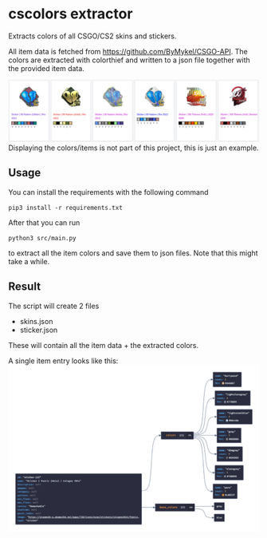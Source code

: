 # cscolors extractor

Extracts colors of all CSGO/CS2 skins and stickers. 

All item data is fetched from https://github.com/ByMykel/CSGO-API. The colors are extracted with colorthief and written to a json file together with the provided item data.

![image](readme/example.png)
Displaying the colors/items is not part of this project, this is just an example.

## Usage
You can install the requirements with the following command
```
pip3 install -r requirements.txt
```
After that you can run

```
python3 src/main.py
```
to extract all the item colors and save them to json files. Note that this might take a while.

## Result
The script will create 2 files
- skins.json
- sticker.json

These will contain all the item data + the extracted colors.

A single item entry looks like this:
![image](readme/item_json_example.png)